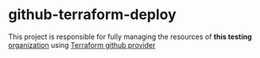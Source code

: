 # github-terraform-deploy

This project is responsible for fully managing the resources of **this testing** [organization](https://github.com/terraformed-organization) using [Terraform github provider](https://registry.terraform.io/providers/integrations/github/latest/docs/resources/repository)
